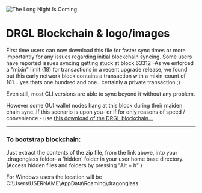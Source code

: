 ![The Long Night Is Coming](https://raw.githubusercontent.com/ZirtysPerzys/DRGL-X/master/12164.png)

# DRGL Blockchain & logo/images

First time users can now download this file for faster sync times or more importantly for any issues regarding initial blockchain syncing.
Some users have reported issues syncing getting stuck at block 63312 -As we enforced a "mixin" limit (18) for transactions in a recent upgrade release, we found out this early network block contains a transaction with a mixin-count of 101....yes thats one hundred and one..  certainly a private transaction ;)   

Even still, most CLI versions are able to sync beyond it without any problem.

However some GUI wallet nodes hang at this block during their maiden chain sync..If this scenario is upon you- or if for only reasons of speed / convenience - use [this download of the DRGL blockchain...](https://github.com/ZirtysPerzys/DRGL-X/releases)

---------------------------
### To bootstrap blockchain:
Just extract the contents of the zip file, from the link above, into your .dragonglass folder- a 'hidden' folder in your user home base directory.  
(Access hidden files and folders by pressing "Alt + h" )

For Windows users the location will be C:\Users\USERNAME\AppData\Roaming\dragonglass
